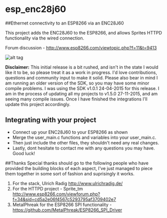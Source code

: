 # esp_enc28j60
##Ethernet connectivity to an ESP8266 via an ENC28J60 

This project adds the ENC28J60 to the ESP8266, and allows Sprites HTTPD functionality via the wired connection.

Forum discussion - http://www.esp8266.com/viewtopic.php?f=11&t=9413

![alt tag](https://github.com/Cicero-MF/esp_enc28j60/blob/master/ethernet%20to%20esp%20wiring.png)

**Disclaimer:** This initial release is a bit rushed, and isn't in the state I would like it to be, so please treat it as a work in progress.  I'd love contributions, questions and community input to make it solid.  Please also bear in mind I am running an older version of the SDK, so you may have some minor compile problems.  I was using the SDK v1.0.1 24-04-2015 for this release.  I am in the process of updating all my projects to v1.5.0 27-11-2015, and am seeing many compile issues.  Once I have finished the integrations I'll update this project accordingly.

## Integrating with your project
- Connect up your ENC28J60 to your ESP8266 as shown
- Merge the user_main.c functions and variables into your user_main.c.  
- Then just include the other files, they shouldn't need any real changes.
- Lastly, dont hesitate to contact me with any questions you may have.  Good luck!

##Thanks
Special thanks should go to the following people who have provided the building blocks of each aspect, I've just managed to piece them together in some sort of fashion and suprisingly it works.  

1. For the stack, Ulrich Radig http://www.ulrichradig.de/
2. For the HTTPD project - Sprite_tm http://www.esp8266.com/viewforum.php?f=34&sid=cd5a2e06f4567c5293795af3709402e7
3. MetalPhreak for the ESP8266 SPI functionality - https://github.com/MetalPhreak/ESP8266_SPI_Driver
